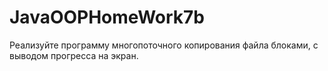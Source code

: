 # JavaOOPHomeWork7b
Реализуйте программу многопоточного копирования файла
блоками, с выводом прогресса на экран.
